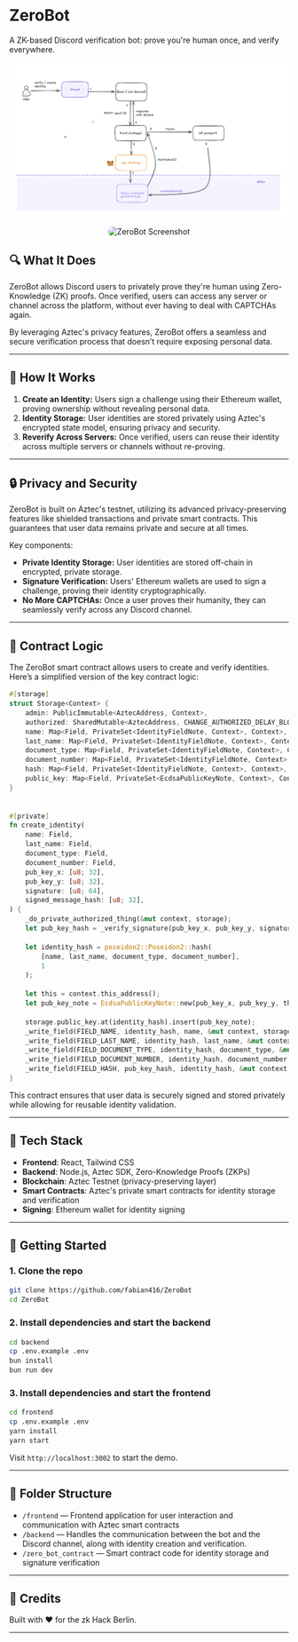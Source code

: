 
# ZeroBot

A ZK-based Discord verification bot: prove you're human once, and verify everywhere.

![Diagram](docs/diagram.png)

<p align="center">
  <img src="frontend/public/landing.png" alt="ZeroBot Screenshot" style="max-width: 100%; border-radius: 12px;" />
</p>

## 🔍 What It Does

ZeroBot allows Discord users to privately prove they're human using Zero-Knowledge (ZK) proofs. Once verified, users can access any server or channel across the platform, without ever having to deal with CAPTCHAs again.

By leveraging Aztec's privacy features, ZeroBot offers a seamless and secure verification process that doesn’t require exposing personal data.

---

## 🧪 How It Works

1. **Create an Identity:** Users sign a challenge using their Ethereum wallet, proving ownership without revealing personal data.
2. **Identity Storage:** User identities are stored privately using Aztec's encrypted state model, ensuring privacy and security.
3. **Reverify Across Servers:** Once verified, users can reuse their identity across multiple servers or channels without re-proving.

---

## 🔒 Privacy and Security

ZeroBot is built on Aztec's testnet, utilizing its advanced privacy-preserving features like shielded transactions and private smart contracts. This guarantees that user data remains private and secure at all times.

Key components:
- **Private Identity Storage:** User identities are stored off-chain in encrypted, private storage.
- **Signature Verification:** Users' Ethereum wallets are used to sign a challenge, proving their identity cryptographically.
- **No More CAPTCHAs:** Once a user proves their humanity, they can seamlessly verify across any Discord channel.

---

## 🔧 Contract Logic

The ZeroBot smart contract allows users to create and verify identities. Here’s a simplified version of the key contract logic:

```rust
#[storage]
struct Storage<Context> {
    admin: PublicImmutable<AztecAddress, Context>,
    authorized: SharedMutable<AztecAddress, CHANGE_AUTHORIZED_DELAY_BLOCKS, Context>,
    name: Map<Field, PrivateSet<IdentityFieldNote, Context>, Context>,
    last_name: Map<Field, PrivateSet<IdentityFieldNote, Context>, Context>,
    document_type: Map<Field, PrivateSet<IdentityFieldNote, Context>, Context>,
    document_number: Map<Field, PrivateSet<IdentityFieldNote, Context>, Context>,
    hash: Map<Field, PrivateSet<IdentityFieldNote, Context>, Context>,
    public_key: Map<Field, PrivateSet<EcdsaPublicKeyNote, Context>, Context>,
}


#[private]
fn create_identity(
    name: Field,
    last_name: Field,
    document_type: Field,
    document_number: Field,
    pub_key_x: [u8; 32],
    pub_key_y: [u8; 32],
    signature: [u8; 64],
    signed_message_hash: [u8; 32],
) {
    _do_private_authorized_thing(&mut context, storage);
    let pub_key_hash = _verify_signature(pub_key_x, pub_key_y, signature, signed_message_hash);

    let identity_hash = poseidon2::Poseidon2::hash(
        [name, last_name, document_type, document_number],
        1
    );

    let this = context.this_address();
    let pub_key_note = EcdsaPublicKeyNote::new(pub_key_x, pub_key_y, this);

    storage.public_key.at(identity_hash).insert(pub_key_note);
    _write_field(FIELD_NAME, identity_hash, name, &mut context, storage);
    _write_field(FIELD_LAST_NAME, identity_hash, last_name, &mut context, storage);
    _write_field(FIELD_DOCUMENT_TYPE, identity_hash, document_type, &mut context, storage);
    _write_field(FIELD_DOCUMENT_NUMBER, identity_hash, document_number, &mut context, storage);
    _write_field(FIELD_HASH, pub_key_hash, identity_hash, &mut context, storage);
}
```

This contract ensures that user data is securely signed and stored privately while allowing for reusable identity validation.

---

## 🧱 Tech Stack

- **Frontend**: React, Tailwind CSS
- **Backend**: Node.js, Aztec SDK, Zero-Knowledge Proofs (ZKPs)
- **Blockchain**: Aztec Testnet (privacy-preserving layer)
- **Smart Contracts**: Aztec's private smart contracts for identity storage and verification
- **Signing**: Ethereum wallet for identity signing

---

## 🚀 Getting Started

### 1. Clone the repo
```bash
git clone https://github.com/fabian416/ZeroBot
cd ZeroBot
```

### 2. Install dependencies and start the backend
```bash
cd backend
cp .env.example .env
bun install
bun run dev
```

### 3. Install dependencies and start the frontend
```bash
cd frontend
cp .env.example .env
yarn install
yarn start
```

Visit `http://localhost:3002` to start the demo.

---

## 📁 Folder Structure

- `/frontend` — Frontend application for user interaction and communication with Aztec smart contracts
- `/backend` — Handles the communication between the bot and the Discord channel, along with identity creation and verification. 
- `/zero_bot_contract` — Smart contract code for identity storage and signature verification

---

## 🤝 Credits

Built with ❤️ for the zk Hack Berlin.

---